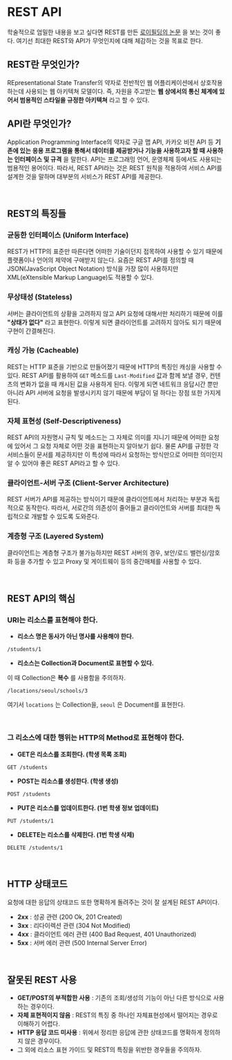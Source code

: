 # REST API

학술적으로 엄밀한 내용을 보고 싶다면 REST를 만든 [로이필딩의 논문](https://www.ics.uci.edu/~taylor/documents/2002-REST-TOIT.pdf) 을 보는 것이 좋다. 여기선 최대한 REST와 API가 무엇인지에 대해 체감하는 것을 목표로 한다.

## REST란 무엇인가?

REpresentational State Transfer의 약자로 전반적인 웹 어플리케이션에서 상호작용하는데 사용되는 웹 아키텍쳐 모델이다. 즉, 자원을 주고받는 **웹 상에서의 통신 체계에 있어서 범용적인 스타일을 규정한 아키텍쳐** 라고 할 수 있다.

## API란 무엇인가?

Application Programming Interface의 약자로 구글 맵 API, 카카오 비전 API 등 **기존에 있는 응용 프로그램을 통해서 데이터를 제공받거나 기능을 사용하고자 할 때 사용하는 인터페이스 및 규격** 을 말한다. API는 프로그래밍 언어, 운영체제 등에서도 사용되는 범용적인 용어이다. 따라서, REST API라는 것은 REST 원칙을 적용하여 서비스 API를 설계한 것을 말하며 대부분의 서비스가 REST API를 제공한다.

<br>

## REST의 특징들

### 균등한 인터페이스 (Uniform Interface)

REST가 HTTP의 표준만 따른다면 어떠한 기술이던지 접목하여 사용할 수 있기 때문에 플랫폼이나 언어의 제약에 구애받지 않는다. 요즘은 REST API를 정의할 때 JSON(JavaScript Object Notation) 방식을 가장 많이 사용하지만 XML(eXtensible Markup Language)도 적용할 수 있다.

### 무상태성 (Stateless)

서버는 클라이언트의 상황을 고려하지 않고 API 요청에 대해서만 처리하기 때문에 이를 **"상태가 없다"** 라고 표현한다. 이렇게 되면 클라이언트를 고려하지 않아도 되기 때문에 구현이 간결해진다.

### 캐싱 가능 (Cacheable)

REST는 HTTP 표준을 기반으로 만들어졌기 때문에 HTTP의 특징인 캐싱을 사용할 수 있다. REST API를 활용하여 `GET` 메소드를 `Last-Modified` 값과 함께 보낼 경우, 컨텐츠의 변화가 없을 때 캐시된 값을 사용하게 된다. 이렇게 되면 네트워크 응답시간 뿐만 아니라 API 서버에 요청을 발생시키지 않기 때문에 부담이 덜 하다는 장점 또한 가지게 된다.

### 자체 표현성 (Self-Descriptiveness)

REST API의 자원명시 규칙 및 메소드는 그 자체로 의미를 지니기 때문에 어떠한 요청에 있어서 그 요청 자체로 어떤 것을 표현하는지 알아보기 쉽다. 물론 API를 규정한 각 서비스들이 문서를 제공하지만 이 특성에 따라서 요청하는 방식만으로 어떠한 의미인지 알 수 있어야 좋은 REST API라고 할 수 있다.

### 클라이언트-서버 구조 (Client-Server Architecture)

REST 서버가 API를 제공하는 방식이기 때문에 클라이언트에서 처리하는 부분과 독립적으로 동작한다. 따라서, 서로간의 의존성이 줄어들고 클라이언트와 서버를 최대한 독립적으로 개발할 수 있도록 도와준다.

### 계층형 구조 (Layered System)

클라이언트는 계층형 구조가 불가능하지만 REST 서버의 경우, 보안/로드 밸런싱/암호화 등을 추가할 수 있고 Proxy 및 게이트웨이 등의 중간매체를 사용할 수 있다.

<br>

## REST API의 핵심

### URI는 리소스를 표현해야 한다.

* **리소스 명은 동사가 아닌 명사를 사용해야 한다.**

```
/students/1
```

* **리소스는 Collection과 Document로 표현할 수 있다.**

이 때 Collection은 **복수** 를 사용함을 주의하자.

```
/locations/seoul/schools/3
```

여기서 `locations` 는 Collection을, `seoul` 은 Document를 표현한다.

<br>

### 그 리소스에 대한 행위는 HTTP의 Method로 표현해야 한다.

* **GET은 리소스를 조회한다. (학생 목록 조회)**

```
GET /students
```

* **POST는 리소스를 생성한다. (학생 생성)**

```
POST /students
```

* **PUT은 리소스를 업데이트한다. (1번 학생 정보 업데이트)**

```
PUT /students/1
```

* **DELETE는 리소스를 삭제한다. (1번 학생 삭제)**

```
DELETE /students/1
```

<br>

## HTTP 상태코드

요청에 대한 응답의 상태코드 또한 명확하게 돌려주는 것이 잘 설계된 REST API이다.

* **2xx** : 성공 관련 (200 Ok, 201 Created)
* **3xx** : 리다이렉션 관련 (304 Not Modified)
* **4xx** : 클라이언트 에러 관련 (400 Bad Request, 401 Unauthorized)
* **5xx** : 서버 에러 관련 (500 Internal Server Error)

<br>

## 잘못된 REST 사용

* **GET/POST의 부적합한 사용** : 기존의 조회/생성의 기능이 아닌 다른 방식으로 사용하는 경우이다.
* **자체 표현적이지 않음** : REST의 특징 중 하나인 자체표현성에서 떨어지는 경우로 이해하기 어렵다.
* **HTTP 응답 코드 미사용** : 위에서 정리한 응답에 관한 상태코드를 명확하게 정의하지 않은 경우이다.
* 그 외에 리소스 표현 가이드 및 REST의 특징을 위반한 경우들을 주의하자.

